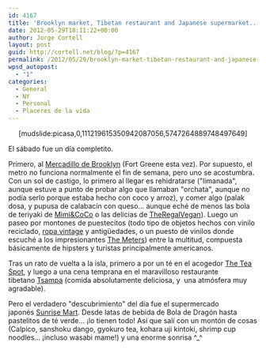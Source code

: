 ```yaml
---
id: 4167
title: 'Brooklyn market, Tibetan restaurant and Japanese supermarket... in a day'
date: 2012-05-29T18:11:22+00:00
author: Jorge Cortell
layout: post
guid: http://cortell.net/blog/?p=4167
permalink: /2012/05/29/brooklyn-market-tibetan-restaurant-and-japanese-supermarket-in-a-day/
wpsd_autopost:
  - "1"
categories:
  - General
  - NY
  - Personal
  - Placeres de la vida
---
```

<p style="text-align: center">
  [mudslide:picasa,0,111219615350942087056,5747264889748497649]
</p>

El sábado fue un día completito.

Primero, al <a title="http://www.brooklynflea.com/markets/" href="http://www.brooklynflea.com/markets/" target="_blank">Mercadillo de Brooklyn</a> (Fort Greene esta vez). Por supuesto, el metro no funciona normalmente el fin de semana, pero uno se acostumbra. Con un sol de castigo, lo primero al llegar es rehidratarse ("limanada", aunque estuve a punto de probar algo que llamaban "orchata", aunque no podía serlo porque estaba hecho con coco y arroz), y comer algo (palak dosa, y pupusa de calabacín con queso... aunque eché de menos las bola de teriyaki de <a title="http://www.mimiandcoco-ny.com/" href="http://www.mimiandcoco-ny.com/" target="_blank">Mimi&CoCo</a> o las delicias de <a title="http://www.theregalvegan.com" href="http://www.theregalvegan.com" target="_blank">TheRegalVegan</a>). Luego un paseo por montones de puestecitos (todo tipo de objetos hechos con vinilo reciclado, <a title="http://www.facebook.com/interwovenvintage" href="http://www.facebook.com/interwovenvintage" target="_blank">ropa vintage</a> y antigüedades, o un puesto de vinilos donde escuché a los impresionantes <a title="http://www.themeters.org/" href="http://www.themeters.org/" target="_blank">The Meters</a>) entre la multitud, compuesta básicamente de hipsters y turistas principalmente americanos.

Tras un rato de vuelta a la isla, primero a por un té en el acogedor <a title="http://teaspotnyc.com/" href="http://teaspotnyc.com/" target="_blank">The Tea Spot</a>, y luego a una cena temprana en el maravilloso restaurante tibetano <a title="https://maps.google.com/maps/place?q=tsampa+tibetan+restaurant+nyc&hl=en&cid=14302326278128619425" href="https://maps.google.com/maps/place?q=tsampa+tibetan+restaurant+nyc&hl=en&cid=14302326278128619425" target="_blank">Tsampa</a> (comida absolutamente deliciosa, y  una atmósfera muy agradable).

Pero el verdadero "descubrimiento" del día fue el supermercado japonés <a title="https://maps.google.com/maps/place?cid=11674644152700205174" href="https://maps.google.com/maps/place?cid=11674644152700205174" target="_blank">Sunrise Mart</a>. Desde latas de bebida de Bola de Dragón hasta pastelitos de té verde... ¡lo tienen todo! Así que salí con un montón de cosas (Calpico, sanshoku dango, gyokuro tea, kohara uji kintoki, shrimp cup noodles... ¡incluso wasabi mame!) y una enorme sonrisa ^_^